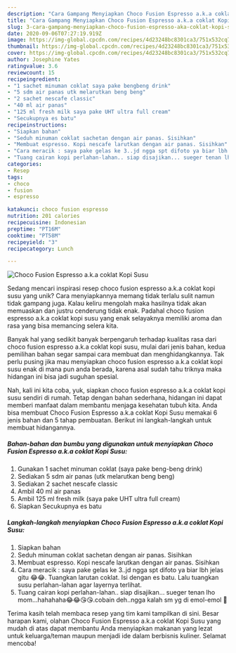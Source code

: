 ```yaml
---
description: "Cara Gampang Menyiapkan Choco Fusion Espresso a.k.a coklat Kopi Susu Anti Gagal"
title: "Cara Gampang Menyiapkan Choco Fusion Espresso a.k.a coklat Kopi Susu Anti Gagal"
slug: 3-cara-gampang-menyiapkan-choco-fusion-espresso-aka-coklat-kopi-susu-anti-gagal
date: 2020-09-06T07:27:19.919Z
image: https://img-global.cpcdn.com/recipes/4d23248bc8301ca3/751x532cq70/choco-fusion-espresso-aka-coklat-kopi-susu-foto-resep-utama.jpg
thumbnail: https://img-global.cpcdn.com/recipes/4d23248bc8301ca3/751x532cq70/choco-fusion-espresso-aka-coklat-kopi-susu-foto-resep-utama.jpg
cover: https://img-global.cpcdn.com/recipes/4d23248bc8301ca3/751x532cq70/choco-fusion-espresso-aka-coklat-kopi-susu-foto-resep-utama.jpg
author: Josephine Yates
ratingvalue: 3.6
reviewcount: 15
recipeingredient:
- "1 sachet minuman coklat saya pake bengbeng drink"
- "5 sdm air panas utk melarutkan beng beng"
- "2 sachet nescafe classic"
- "40 ml air panas"
- "125 ml fresh milk saya pake UHT ultra full cream"
- "Secukupnya es batu"
recipeinstructions:
- "Siapkan bahan"
- "Seduh minuman coklat sachetan dengan air panas. Sisihkan"
- "Membuat espresso. Kopi nescafe larutkan dengan air panas. Sisihkan"
- "Cara meracik : saya pake gelas ke 3..jd ngga spt difoto ya biar lbh jelas gitu 😂😂. Tuangkan larutan coklat. Isi dengan es batu. Lalu tuangkan susu perlahan-lahan agar layernya terlihat."
- "Tuang cairan kopi perlahan-lahan.. siap disajikan... sueger tenan lho mom...hahahaha😂😂😘😘.cobain deh..ngga kalah sm yg di emol-emol 🤭"
categories:
- Resep
tags:
- choco
- fusion
- espresso

katakunci: choco fusion espresso 
nutrition: 201 calories
recipecuisine: Indonesian
preptime: "PT16M"
cooktime: "PT58M"
recipeyield: "3"
recipecategory: Lunch

---
```



![Choco Fusion Espresso a.k.a coklat Kopi Susu](https://img-global.cpcdn.com/recipes/4d23248bc8301ca3/751x532cq70/choco-fusion-espresso-aka-coklat-kopi-susu-foto-resep-utama.jpg)

Sedang mencari inspirasi resep choco fusion espresso a.k.a coklat kopi susu yang unik? Cara menyiapkannya memang tidak terlalu sulit namun tidak gampang juga. Kalau keliru mengolah maka hasilnya tidak akan memuaskan dan justru cenderung tidak enak. Padahal choco fusion espresso a.k.a coklat kopi susu yang enak selayaknya memiliki aroma dan rasa yang bisa memancing selera kita.



Banyak hal yang sedikit banyak berpengaruh terhadap kualitas rasa dari choco fusion espresso a.k.a coklat kopi susu, mulai dari jenis bahan, kedua pemilihan bahan segar sampai cara membuat dan menghidangkannya. Tak perlu pusing jika mau menyiapkan choco fusion espresso a.k.a coklat kopi susu enak di mana pun anda berada, karena asal sudah tahu triknya maka hidangan ini bisa jadi suguhan spesial.


Nah, kali ini kita coba, yuk, siapkan choco fusion espresso a.k.a coklat kopi susu sendiri di rumah. Tetap dengan bahan sederhana, hidangan ini dapat memberi manfaat dalam membantu menjaga kesehatan tubuh kita. Anda bisa membuat Choco Fusion Espresso a.k.a coklat Kopi Susu memakai 6 jenis bahan dan 5 tahap pembuatan. Berikut ini langkah-langkah untuk membuat hidangannya.

<!--inarticleads1-->

##### Bahan-bahan dan bumbu yang digunakan untuk menyiapkan Choco Fusion Espresso a.k.a coklat Kopi Susu:

1. Gunakan 1 sachet minuman coklat (saya pake beng-beng drink)
1. Sediakan 5 sdm air panas (utk melarutkan beng beng)
1. Sediakan 2 sachet nescafe classic
1. Ambil 40 ml air panas
1. Ambil 125 ml fresh milk (saya pake UHT ultra full cream)
1. Siapkan Secukupnya es batu




<!--inarticleads2-->

##### Langkah-langkah menyiapkan Choco Fusion Espresso a.k.a coklat Kopi Susu:

1. Siapkan bahan
1. Seduh minuman coklat sachetan dengan air panas. Sisihkan
1. Membuat espresso. Kopi nescafe larutkan dengan air panas. Sisihkan
1. Cara meracik : saya pake gelas ke 3..jd ngga spt difoto ya biar lbh jelas gitu 😂😂. Tuangkan larutan coklat. Isi dengan es batu. Lalu tuangkan susu perlahan-lahan agar layernya terlihat.
1. Tuang cairan kopi perlahan-lahan.. siap disajikan... sueger tenan lho mom...hahahaha😂😂😘😘.cobain deh..ngga kalah sm yg di emol-emol 🤭




Terima kasih telah membaca resep yang tim kami tampilkan di sini. Besar harapan kami, olahan Choco Fusion Espresso a.k.a coklat Kopi Susu yang mudah di atas dapat membantu Anda menyiapkan makanan yang lezat untuk keluarga/teman maupun menjadi ide dalam berbisnis kuliner. Selamat mencoba!
